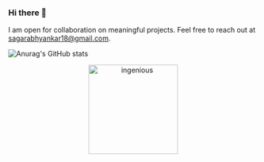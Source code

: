 ### Hi there 👋
I am open for collaboration on meaningful projects. Feel free to reach out at sagarabhyankar18@gmail.com.

![Anurag's GitHub stats](https://github-readme-stats.vercel.app/api?username=Ingenious-c0der&show_icons=true&theme=radical&count_private=true&include_all_commits=true)

<p align="center"><img height="180em" src="https://github-profile-summary-cards.vercel.app/api/cards/profile-details?username=Ingenious-c0der&theme=github" alt="ingenious" align = "center"/></p>
